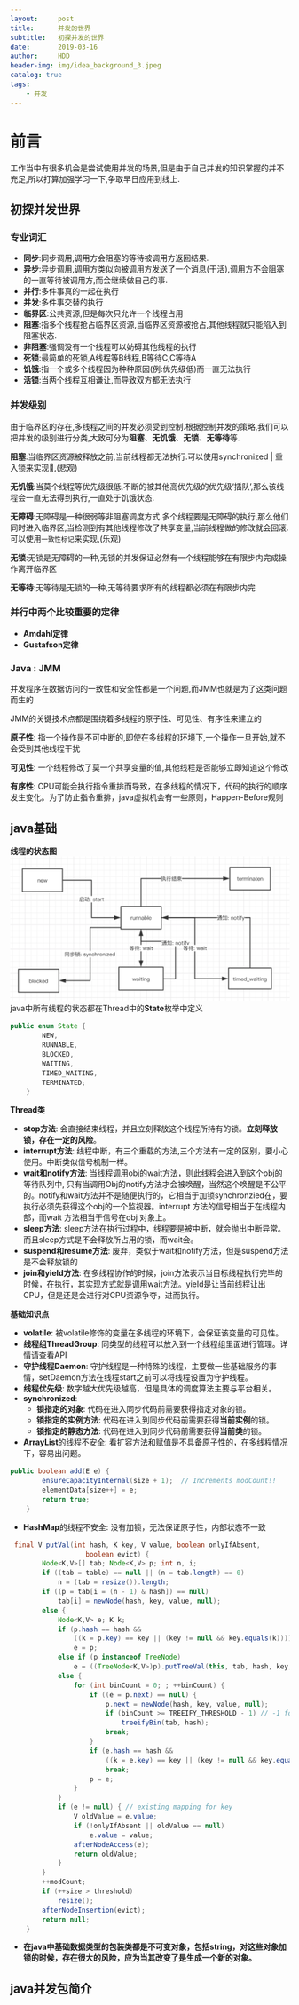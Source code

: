 ```yaml
---
layout:     post
title:      并发的世界
subtitle:   初探并发的世界
date:       2019-03-16
author:     HDD
header-img: img/idea_background_3.jpeg
catalog: true
tags:
    - 并发
---
```


# 前言
工作当中有很多机会是尝试使用并发的场景,但是由于自己并发的知识掌握的并不充足,所以打算加强学习一下,争取早日应用到线上.

## 初探并发世界

### 专业词汇

* **同步**:同步调用,调用方会阻塞的等待被调用方返回结果.
* **异步**:异步调用,调用方类似向被调用方发送了一个消息(干活),调用方不会阻塞的一直等待被调用方,而会继续做自己的事.
* **并行**:多件事真的一起在执行
* **并发**:多件事交替的执行
* **临界区**:公共资源,但是每次只允许一个线程占用
* **阻塞**:指多个线程抢占临界区资源,当临界区资源被抢占,其他线程就只能陷入到阻塞状态.
* **非阻塞**:强调没有一个线程可以妨碍其他线程的执行
* **死锁**:最简单的死锁,A线程等B线程,B等待C,C等待A
* **饥饿**:指一个或多个线程因为种种原因(例:优先级低)而一直无法执行
* **活锁**:当两个线程互相谦让,而导致双方都无法执行
  
### 并发级别
由于临界区的存在,多线程之间的并发必须受到控制.根据控制并发的策略,我们可以把并发的级别进行分类,大致可分为**阻塞**、**无饥饿**、**无锁**、**无等待**等.

**阻塞**:当临界区资源被释放之前,当前线程都无法执行.可以使用synchronized | 重入锁来实现,(悲观)

**无饥饿**:当莫个线程等优先级很低,不断的被其他高优先级的优先级‘插队’,那么该线程会一直无法得到执行,一直处于饥饿状态.

**无障碍**:无障碍是一种很弱等非阻塞调度方式.多个线程要是无障碍的执行,那么他们同时进入临界区,当检测到有其他线程修改了共享变量,当前线程做的修改就会回滚.可以使用`一致性标记`来实现,(乐观)
  
**无锁**:无锁是无障碍的一种,无锁的并发保证必然有一个线程能够在有限步内完成操作离开临界区

**无等待**:无等待是无锁的一种,无等待要求所有的线程都必须在有限步内完

### 并行中两个比较重要的定律
* **Amdahl定律**
* **Gustafson定律**

### Java : JMM
并发程序在数据访问的一致性和安全性都是一个问题,而JMM也就是为了这类问题而生的

JMM的关键技术点都是围绕着多线程的原子性、可见性、有序性来建立的

**原子性**: 指一个操作是不可中断的,即使在多线程的环境下,一个操作一旦开始,就不会受到其他线程干扰

**可见性**: 一个线程修改了莫一个共享变量的值,其他线程是否能够立即知道这个修改

**有序性**: CPU可能会执行指令重排而导致，在多线程的情况下，代码的执行的顺序发生变化。为了防止指令重排，java虚拟机会有一些原则，Happen-Before规则

## java基础

**线程的状态图**
![img](/img/线程状态图.png)
java中所有线程的状态都在Thread中的**State**枚举中定义
```java
public enum State {
        NEW, 
        RUNNABLE,
        BLOCKED, 
        WAITING,
        TIMED_WAITING,
        TERMINATED;
    }
```

**Thread类**

* **stop方法**: 会直接结束线程，并且立刻释放这个线程所持有的锁。**立刻释放锁，存在一定的风险**。
* **interrupt方法**: 线程中断，有三个重载的方法,三个方法有一定的区别，要小心使用。中断类似信号机制一样。
* **wait和notify方法**: 当线程调用obj的wait方法，则此线程会进入到这个obj的等待队列中,
只有当调用Obj的notify方法才会被唤醒，当然这个唤醒是不公平的。notify和wait方法并不是随便执行的，它相当于加锁synchronzied在，要执行必须先获得这个obj的一个监视器。interrupt
方法的信号相当于在线程内部，而wait
方法相当于信号在obj
对象上。
* **sleep方法**: sleep方法在执行过程中，线程要是被中断，就会抛出中断异常。而且sleep方式是不会释放所占用的锁，而wait会。
* **suspend和resume方法**: 废弃，类似于wait和notify方法，但是suspend方法是不会释放锁的
* **join和yieId方法**: 在多线程协作的时候，join方法表示当目标线程执行完毕的时候，在执行，其实现方式就是调用wait方法。yieId是让当前线程让出CPU，但是还是会进行对CPU资源争夺，进而执行。

**基础知识点**

* **volatile**: 被volatile修饰的变量在多线程的环境下，会保证该变量的可见性。
* **线程组ThreadGroup**: 同类型的线程可以放入到一个线程组里面进行管理。详情请查看API
* **守护线程Daemon**: 守护线程是一种特殊的线程，主要做一些基础服务的事情，setDaemon方法在线程start之前可以将线程设置为守护线程。
* **线程优先级**: 数字越大优先级越高，但是具体的调度算法主要与平台相关。
* **synchronized**: 
    * **锁指定的对象**: 代码在进入同步代码前需要获得指定对象的锁。
    * **锁指定的实例方法**: 代码在进入到同步代码前需要获得**当前实例**的锁。
    * **锁指定的静态方法**: 代码在进入到同步代码前需要获得**当前类**的锁。
* **ArrayList**的线程不安全: 看扩容方法和赋值是不具备原子性的，在多线程情况下，容易出问题。
```java
public boolean add(E e) {
        ensureCapacityInternal(size + 1);  // Increments modCount!!
        elementData[size++] = e;
        return true;
    }
```
* **HashMap**的线程不安全: 没有加锁，无法保证原子性，内部状态不一致
```java
 final V putVal(int hash, K key, V value, boolean onlyIfAbsent,
                   boolean evict) {
        Node<K,V>[] tab; Node<K,V> p; int n, i;
        if ((tab = table) == null || (n = tab.length) == 0)
            n = (tab = resize()).length;
        if ((p = tab[i = (n - 1) & hash]) == null)
            tab[i] = newNode(hash, key, value, null);
        else {
            Node<K,V> e; K k;
            if (p.hash == hash &&
                ((k = p.key) == key || (key != null && key.equals(k))))
                e = p;
            else if (p instanceof TreeNode)
                e = ((TreeNode<K,V>)p).putTreeVal(this, tab, hash, key, value);
            else {
                for (int binCount = 0; ; ++binCount) {
                    if ((e = p.next) == null) {
                        p.next = newNode(hash, key, value, null);
                        if (binCount >= TREEIFY_THRESHOLD - 1) // -1 for 1st
                            treeifyBin(tab, hash);
                        break;
                    }
                    if (e.hash == hash &&
                        ((k = e.key) == key || (key != null && key.equals(k))))
                        break;
                    p = e;
                }
            }
            if (e != null) { // existing mapping for key
                V oldValue = e.value;
                if (!onlyIfAbsent || oldValue == null)
                    e.value = value;
                afterNodeAccess(e);
                return oldValue;
            }
        }
        ++modCount;
        if (++size > threshold)
            resize();
        afterNodeInsertion(evict);
        return null;
    }
```
* **在java中基础数据类型的包装类都是不可变对象，包括string，对这些对象加锁的时候，存在很大的风险，应为当其改变了是生成一个新的对象。**

## java并发包简介































